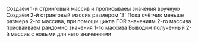 Создаём 1-й стринговый массив и прописываем значения вручную
Создаём 2-й стринговый массив размером '3'
Пока счётчик меньше размера 2-го массива, при помощи цикла FOR значениям 2-го массива присваиваем рандомно значения 1-го массива
Выводим полученный 2-й массив с новыми для него значениями
